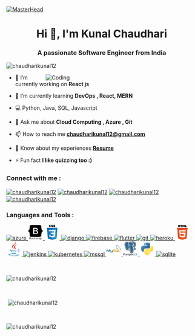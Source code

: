 [![MasterHead](https://www.hyperledger.org/wp-content/uploads/2017/02/Hyperledger_Developer_Graphic_banner_v3-02.jpg)](https://portfollio.live/chaudharikunal12)
<h1 align="center">Hi 👋, I'm Kunal Chaudhari</h1>
<h3 align="center">A passionate Software Engineer from India</h3>


<p align="left"> <img src="https://komarev.com/ghpvc/?username=chaudharikunal12&label=Profile%20views&color=0e75b6&style=flat" alt="chaudharikunal12" /> </p>
<img align="right" alt="Coding" width="400" src="https://cdn.dribbble.com/users/1162077/screenshots/3848914/programmer.gif">

- 🔭 I’m currently working on **React js**

- 🌱 I’m currently learning **DevOps , React,  MERN**

- 💻 Python, Java, SQL, Javascript

- 💬 Ask me about **Cloud Computing , Azure , Git**

- 📫 How to reach me **chaudharikunal12@gmail.com**

- 📄 Know about my experiences [**Resume**](https://drive.google.com/file/d/1UEWbO51ROo6RfRivWilkSlb4qArFMPeX/view?usp=share_link)

- ⚡ Fun fact **I like quizzing too :)**

<h3 align="left">Connect with me :</h3>
<p align="left">
<a href="https://twitter.com/Kunal_2252" target="blank"><img align="center" src="https://raw.githubusercontent.com/rahuldkjain/github-profile-readme-generator/master/src/images/icons/Social/twitter.svg" alt="chaudharikunal12" height="30" width="40" /></a>
<a href="https://linkedin.com/in/chaudharikunal12" target="blank"><img align="center" src="https://raw.githubusercontent.com/rahuldkjain/github-profile-readme-generator/master/src/images/icons/Social/linked-in-alt.svg" alt="chaudharikunal12" height="30" width="40" /></a>
<a href="https://www.hackerrank.com/chaudharikunal12" target="blank"><img align="center" src="https://raw.githubusercontent.com/rahuldkjain/github-profile-readme-generator/master/src/images/icons/Social/hackerrank.svg" alt="chaudharikunal12" height="30" width="40" /></a>
<a href="https://www.leetcode.com/chaudharikunal12" target="blank"><img align="center" src="https://raw.githubusercontent.com/rahuldkjain/github-profile-readme-generator/master/src/images/icons/Social/leet-code.svg" alt="chaudharikunal12" height="30" width="40" /></a>
</p>

<h3 align="left">Languages and Tools :</h3>
<p align="left"> <a href="https://azure.microsoft.com/en-in/" target="_blank" rel="noreferrer"> <img src="https://www.vectorlogo.zone/logos/microsoft_azure/microsoft_azure-icon.svg" alt="azure" width="40" height="40"/> </a> <a href="https://getbootstrap.com" target="_blank" rel="noreferrer"> <img src="https://raw.githubusercontent.com/devicons/devicon/master/icons/bootstrap/bootstrap-plain-wordmark.svg" alt="bootstrap" width="40" height="40"/> </a> <a href="https://www.w3schools.com/css/" target="_blank" rel="noreferrer"> <img src="https://raw.githubusercontent.com/devicons/devicon/master/icons/css3/css3-original-wordmark.svg" alt="css3" width="40" height="40"/> </a> <a href="https://www.djangoproject.com/" target="_blank" rel="noreferrer"> <img src="https://cdn.worldvectorlogo.com/logos/django.svg" alt="django" width="40" height="40"/> </a> <a href="https://firebase.google.com/" target="_blank" rel="noreferrer"> <img src="https://www.vectorlogo.zone/logos/firebase/firebase-icon.svg" alt="firebase" width="40" height="40"/> </a> <a href="https://flutter.dev" target="_blank" rel="noreferrer"> <img src="https://www.vectorlogo.zone/logos/flutterio/flutterio-icon.svg" alt="flutter" width="40" height="40"/> </a> <a href="https://git-scm.com/" target="_blank" rel="noreferrer"> <img src="https://www.vectorlogo.zone/logos/git-scm/git-scm-icon.svg" alt="git" width="40" height="40"/> </a> <a href="https://heroku.com" target="_blank" rel="noreferrer"> <img src="https://www.vectorlogo.zone/logos/heroku/heroku-icon.svg" alt="heroku" width="40" height="40"/> </a> <a href="https://www.w3.org/html/" target="_blank" rel="noreferrer"> <img src="https://raw.githubusercontent.com/devicons/devicon/master/icons/html5/html5-original-wordmark.svg" alt="html5" width="40" height="40"/> </a> <a href="https://www.java.com" target="_blank" rel="noreferrer"> <img src="https://raw.githubusercontent.com/devicons/devicon/master/icons/java/java-original.svg" alt="java" width="40" height="40"/> </a> <a href="https://www.jenkins.io" target="_blank" rel="noreferrer"> <img src="https://www.vectorlogo.zone/logos/jenkins/jenkins-icon.svg" alt="jenkins" width="40" height="40"/> </a> <a href="https://kubernetes.io" target="_blank" rel="noreferrer"> <img src="https://www.vectorlogo.zone/logos/kubernetes/kubernetes-icon.svg" alt="kubernetes" width="40" height="40"/> </a> <a href="https://www.microsoft.com/en-us/sql-server" target="_blank" rel="noreferrer"> <img src="https://www.svgrepo.com/show/303229/microsoft-sql-server-logo.svg" alt="mssql" width="40" height="40"/> </a> <a href="https://www.mysql.com/" target="_blank" rel="noreferrer"> <img src="https://raw.githubusercontent.com/devicons/devicon/master/icons/mysql/mysql-original-wordmark.svg" alt="mysql" width="40" height="40"/> </a> <a href="https://www.postgresql.org" target="_blank" rel="noreferrer"> <img src="https://raw.githubusercontent.com/devicons/devicon/master/icons/postgresql/postgresql-original-wordmark.svg" alt="postgresql" width="40" height="40"/> </a> <a href="https://www.python.org" target="_blank" rel="noreferrer"> <img src="https://raw.githubusercontent.com/devicons/devicon/master/icons/python/python-original.svg" alt="python" width="40" height="40"/> </a> <a href="https://www.sqlite.org/" target="_blank" rel="noreferrer"> <img src="https://www.vectorlogo.zone/logos/sqlite/sqlite-icon.svg" alt="sqlite" width="40" height="40"/> </a> </p>

<br> 
<p><img align="center" src="https://github-readme-stats.vercel.app/api/top-langs?username=chaudharikunal12&show_icons=true&locale=en&layout=compact&theme=tokyonight" alt="chaudharikunal12" /></p>
<br>
<p>&nbsp;<img align="center" src="https://github-readme-stats.vercel.app/api?username=chaudharikunal12&count_private=true&show_icons=true&locale=en&theme=tokyonight" alt="chaudharikunal12" /></p>
<br>
<p><img align="center" src="https://github-readme-streak-stats.herokuapp.com/?user=chaudharikunal12&&theme=tokyonight" alt="chaudharikunal12" /></p>
<br>

